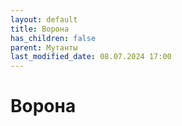 ```yaml
---
layout: default
title: Ворона
has_children: false
parent: Мутанты
last_modified_date: 08.07.2024 17:00
---
```


# Ворона